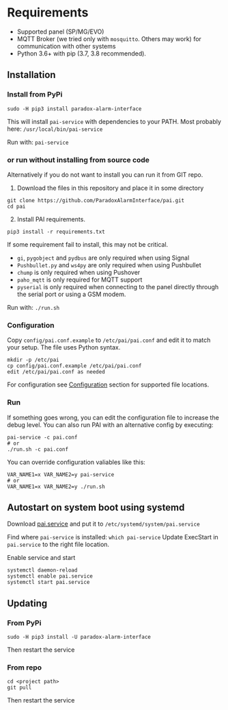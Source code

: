 # Requirements
- Supported panel (SP/MG/EVO)
- MQTT Broker (we tried only with `mosquitto`. Others may work) for communication with other systems
- Python 3.6+ with pip (3.7, 3.8 recommended).

## Installation
### Install from PyPi
```
sudo -H pip3 install paradox-alarm-interface
```

This will install `pai-service` with dependencies to your PATH. Most probably here: `/usr/local/bin/pai-service`

Run with: `pai-service`

### or run without installing from source code
Alternatively if you do not want to install you can run it from GIT repo.

1.  Download the files in this repository and place it in some directory
```
git clone https://github.com/ParadoxAlarmInterface/pai.git
cd pai
```
2. Install PAI requirements.
```
pip3 install -r requirements.txt
```

If some requirement fail to install, this may not be critical.
* ```gi```, ```pygobject``` and ```pydbus``` are only required when using Signal
* ```Pushbullet.py``` and ```ws4py``` are only required when using Pushbullet
* ```chump``` is only required when using Pushover
* ```paho_mqtt``` is only required for MQTT support
* ```pyserial``` is only required when connecting to the panel directly through the serial port or using a GSM modem.

Run with: `./run.sh`

### Configuration

Copy ```config/pai.conf.example``` to ```/etc/pai/pai.conf``` and edit it to match your setup. The file uses Python syntax.
```
mkdir -p /etc/pai
cp config/pai.conf.example /etc/pai/pai.conf
edit /etc/pai/pai.conf as needed
```

For configuration see [Configuration](./Configuration) section for supported file locations.

### Run
If something goes wrong, you can edit the configuration file to increase the debug level. You can also run PAI with an alternative config by executing:
```
pai-service -c pai.conf
# or
./run.sh -c pai.conf
```

You can override configuration valiables like this:
```
VAR_NAME1=x VAR_NAME2=y pai-service
# or
VAR_NAME1=x VAR_NAME2=y ./run.sh
```

## Autostart on system boot using systemd

Download [pai.service](./systemd/pai.service) and put it to `/etc/systemd/system/pai.service`

Find where `pai-service` is installed: `which pai-service`
Update ExecStart in `pai.service` to the right file location.

Enable service and start
```
systemctl daemon-reload
systemctl enable pai.service
systemctl start pai.service
```

## Updating
### From PyPi
```
sudo -H pip3 install -U paradox-alarm-interface
```
Then restart the service
### From repo
```
cd <project path>
git pull
```
Then restart the service